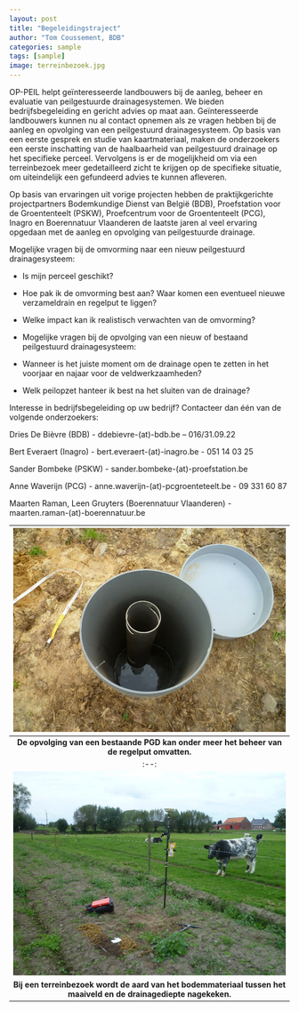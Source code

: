 ```yaml
---
layout: post
title: "Begeleidingstraject"
author: "Tom Coussement, BDB"
categories: sample
tags: [sample]
image: terreinbezoek.jpg 
---
```


OP-PEIL helpt geïnteresseerde landbouwers bij de aanleg, beheer en evaluatie van peilgestuurde drainagesystemen. We bieden bedrijfsbegeleiding en gericht advies op maat aan. 
Geïnteresseerde landbouwers kunnen nu al contact opnemen als ze vragen hebben bij de aanleg en opvolging van een peilgestuurd drainagesysteem. Op basis van een eerste gesprek en studie van kaartmateriaal, maken de onderzoekers een eerste inschatting van de haalbaarheid van peilgestuurd drainage op het specifieke perceel. Vervolgens is er de mogelijkheid om via een terreinbezoek meer gedetailleerd zicht te krijgen op de specifieke situatie, om uiteindelijk een gefundeerd advies te kunnen afleveren. 

Op basis van ervaringen uit vorige projecten hebben de praktijkgerichte projectpartners Bodemkundige Dienst van België (BDB), Proefstation voor de Groententeelt (PSKW), Proefcentrum voor de Groententeelt (PCG), Inagro en Boerennatuur Vlaanderen de laatste jaren al veel ervaring opgedaan met de aanleg en opvolging van peilgestuurde drainage. 

Mogelijke vragen bij de omvorming naar een nieuw peilgestuurd drainagesysteem: 

* Is mijn perceel geschikt? 

* Hoe pak ik de omvorming best aan? Waar komen een eventueel nieuwe verzameldrain en regelput te liggen? 

* Welke impact kan ik realistisch verwachten van de omvorming? 

* Mogelijke vragen bij de opvolging van een nieuw of bestaand peilgestuurd drainagesysteem: 

* Wanneer is het juiste moment om de drainage open te zetten in het voorjaar en najaar voor de veldwerkzaamheden? 

* Welk peilopzet hanteer ik best na het sluiten van de drainage? 

Interesse in bedrijfsbegeleiding op uw bedrijf? Contacteer dan één van de volgende onderzoekers: 

Dries De Bièvre (BDB) - ddebievre-(at)-bdb.be – 016/31.09.22 

Bert Everaert (Inagro) - bert.everaert-(at)-inagro.be - 051 14 03 25 

Sander Bombeke (PSKW) - sander.bombeke-(at)-proefstation.be 

Anne Waverijn (PCG) - anne.waverijn-(at)-pcgroenteteelt.be - 09 331 60 87 

Maarten Raman, Leen Gruyters (Boerennatuur Vlaanderen) - maarten.raman-(at)-boerennatuur.be 

|![regelput](./assets/img/regelput.jpg)|
|:--:|
|<b>De opvolging van een bestaande PGD kan onder meer het beheer van de regelput omvatten. </b>|
|:--:|
|![bodemonderzoek](./assets/img/bodemonderzoek.jpg)|
|<b> Bij een terreinbezoek wordt de aard van het bodemmateriaal tussen het maaiveld en de drainagediepte nagekeken.</b> |

